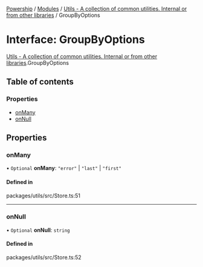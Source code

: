 [Powership](../README.md) / [Modules](../modules.md) / [Utils - A collection of common utilities. Internal or from other libraries](../modules/Utils___A_collection_of_common_utilities__Internal_or_from_other_libraries.md) / GroupByOptions

# Interface: GroupByOptions

[Utils - A collection of common utilities. Internal or from other libraries](../modules/Utils___A_collection_of_common_utilities__Internal_or_from_other_libraries.md).GroupByOptions

## Table of contents

### Properties

- [onMany](Utils___A_collection_of_common_utilities__Internal_or_from_other_libraries.GroupByOptions.md#onmany)
- [onNull](Utils___A_collection_of_common_utilities__Internal_or_from_other_libraries.GroupByOptions.md#onnull)

## Properties

### onMany

• `Optional` **onMany**: ``"error"`` \| ``"last"`` \| ``"first"``

#### Defined in

packages/utils/src/Store.ts:51

___

### onNull

• `Optional` **onNull**: `string`

#### Defined in

packages/utils/src/Store.ts:52
